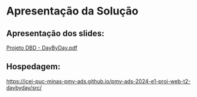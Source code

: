 # Apresentação da Solução

## Apresentação dos slides: 

[Projeto DBD - DayByDay.pdf](https://github.com/ICEI-PUC-Minas-PMV-ADS/pmv-ads-2024-e1-proj-web-t2-daybyday/blob/main/Projeto%20DBD%20-%20DayByDay.pdf)

## Hospedagem:

https://icei-puc-minas-pmv-ads.github.io/pmv-ads-2024-e1-proj-web-t2-daybyday/src/

